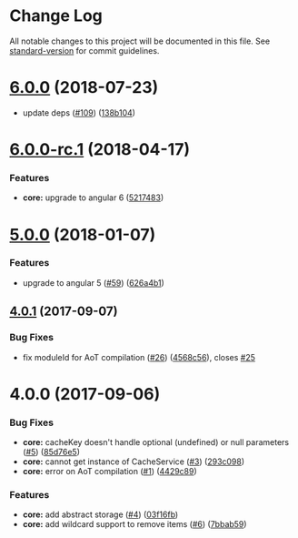 # Change Log

All notable changes to this project will be documented in this file. See [standard-version](https://github.com/conventional-changelog/standard-version) for commit guidelines.

<a name="6.0.0"></a>
# [6.0.0](https://github.com/holidaylab/ngx-cache/compare/v6.0.0-rc.1...v6.0.0) (2018-07-23)


* update deps ([#109](https://github.com/holidaylab/ngx-cache/issues/109)) ([138b104](https://github.com/holidaylab/ngx-cache/commit/138b104))



<a name="6.0.0-rc.1"></a>
# [6.0.0-rc.1](https://github.com/holidaylab/ngx-cache/compare/v5.0.0...v6.0.0-rc.1) (2018-04-17)


### Features

* **core:** upgrade to angular 6 ([5217483](https://github.com/holidaylab/ngx-cache/commit/5217483))



<a name="5.0.0"></a>
# [5.0.0](https://github.com/holidaylab/ngx-cache/compare/v4.0.1...v5.0.0) (2018-01-07)


### Features

* upgrade to angular 5 ([#59](https://github.com/holidaylab/ngx-cache/issues/59)) ([626a4b1](https://github.com/holidaylab/ngx-cache/commit/626a4b1))



<a name="4.0.1"></a>
## [4.0.1](https://github.com/holidaylab/ngx-cache/compare/v4.0.0...v4.0.1) (2017-09-07)


### Bug Fixes

* fix moduleId for AoT compilation ([#26](https://github.com/holidaylab/ngx-cache/issues/26)) ([4568c56](https://github.com/holidaylab/ngx-cache/commit/4568c56)), closes [#25](https://github.com/holidaylab/ngx-cache/issues/25)



<a name="4.0.0"></a>
# 4.0.0 (2017-09-06)


### Bug Fixes

* **core:** cacheKey doesn't handle optional (undefined) or null parameters ([#5](https://github.com/holidaylab/ngx-cache/issues/5)) ([85d76e5](https://github.com/holidaylab/ngx-cache/commit/85d76e5))
* **core:** cannot get instance of CacheService ([#3](https://github.com/holidaylab/ngx-cache/issues/3)) ([293c098](https://github.com/holidaylab/ngx-cache/commit/293c098))
* **core:** error on AoT compilation ([#1](https://github.com/holidaylab/ngx-cache/issues/1)) ([4429c89](https://github.com/holidaylab/ngx-cache/commit/4429c89))


### Features

* **core:** add abstract storage ([#4](https://github.com/holidaylab/ngx-cache/issues/4)) ([03f16fb](https://github.com/holidaylab/ngx-cache/commit/03f16fb))
* **core:** add wildcard support to remove items ([#6](https://github.com/holidaylab/ngx-cache/issues/6)) ([7bbab59](https://github.com/holidaylab/ngx-cache/commit/7bbab59))
